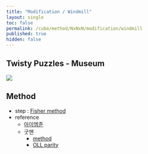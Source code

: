 ```yaml
---
title: "Modification / Windmill"
layout: single
toc: false
permalink: /cube/method/NxNxN/modification/windmill
published: true
hidden: false
---
```


<head>
  <base target="_blank">
</head>



## Twisty Puzzles - Museum

<a href="https://twistypuzzles.com/app/museum/museum_showitem.php?pkey=1358">
  <img src="https://twistypuzzles.com/museum/large/01358-01.jpg">
</a>



## Method

- step : [Fisher method](/cube/method/NxNxN/modification/fisher)
- reference
  - [아이엠준](https://youtu.be/x9SySGU_iqE)
  - 굿맨
    - [method](https://youtu.be/gELuvKW2Itw)
    - [OLL parity](https://youtu.be/EaX0xLmwDzM)
